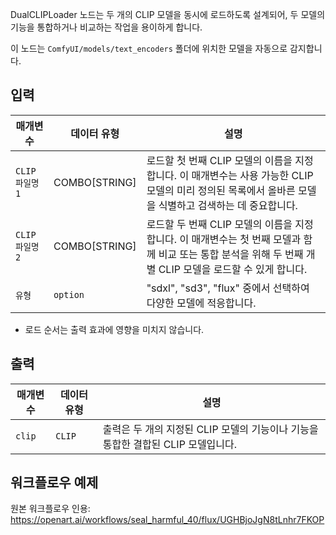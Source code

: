 DualCLIPLoader 노드는 두 개의 CLIP 모델을 동시에 로드하도록 설계되어, 두 모델의 기능을 통합하거나 비교하는 작업을 용이하게 합니다.

이 노드는 `ComfyUI/models/text_encoders` 폴더에 위치한 모델을 자동으로 감지합니다.

## 입력

| 매개변수     | 데이터 유형   | 설명                                                                                                                                                       |
| ------------ | ------------- | ---------------------------------------------------------------------------------------------------------------------------------------------------------- |
| `CLIP 파일명1` | COMBO[STRING] | 로드할 첫 번째 CLIP 모델의 이름을 지정합니다. 이 매개변수는 사용 가능한 CLIP 모델의 미리 정의된 목록에서 올바른 모델을 식별하고 검색하는 데 중요합니다.    |
| `CLIP 파일명2` | COMBO[STRING] | 로드할 두 번째 CLIP 모델의 이름을 지정합니다. 이 매개변수는 첫 번째 모델과 함께 비교 또는 통합 분석을 위해 두 번째 개별 CLIP 모델을 로드할 수 있게 합니다. |
| `유형`       | `option`      | "sdxl", "sd3", "flux" 중에서 선택하여 다양한 모델에 적응합니다.                                                                                            |

* 로드 순서는 출력 효과에 영향을 미치지 않습니다.

## 출력

| 매개변수 | 데이터 유형 | 설명                                                                             |
| -------- | ----------- | -------------------------------------------------------------------------------- |
| `clip`   | `CLIP`      | 출력은 두 개의 지정된 CLIP 모델의 기능이나 기능을 통합한 결합된 CLIP 모델입니다. |

## 워크플로우 예제

원본 워크플로우 인용: <https://openart.ai/workflows/seal_harmful_40/flux/UGHBjoJgN8tLnhr7FKOP>

